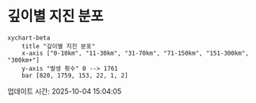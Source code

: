 # 깊이별 지진 분포

```mermaid
xychart-beta
    title "깊이별 지진 분포"
    x-axis ["0-10km", "11-30km", "31-70km", "71-150km", "151-300km", "300km+"]
    y-axis "발생 횟수" 0 --> 1761
    bar [820, 1759, 153, 22, 1, 2]
```

업데이트 시간: 2025-10-04 15:04:05
